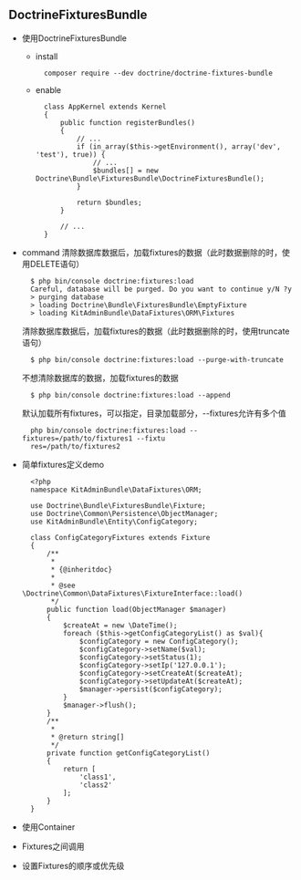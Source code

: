 ## DoctrineFixturesBundle
- 使用DoctrineFixturesBundle
	- install
		
			composer require --dev doctrine/doctrine-fixtures-bundle
	- enable
	
			class AppKernel extends Kernel
			{
			    public function registerBundles()
			    {
			        // ...
			        if (in_array($this->getEnvironment(), array('dev', 'test'), true)) {
			            // ...
			            $bundles[] = new Doctrine\Bundle\FixturesBundle\DoctrineFixturesBundle();
			        }
			
			        return $bundles;
			    }
			
			    // ...
			}
- command
	清除数据库数据后，加载fixtures的数据（此时数据删除的时，使用DELETE语句）

		$ php bin/console doctrine:fixtures:load
		Careful, database will be purged. Do you want to continue y/N ?y
  		> purging database
  		> loading Doctrine\Bundle\FixturesBundle\EmptyFixture
  		> loading KitAdminBundle\DataFixtures\ORM\Fixtures
  	
	清除数据库数据后，加载fixtures的数据（此时数据删除的时，使用truncate语句）

		$ php bin/console doctrine:fixtures:load --purge-with-truncate 
	不想清除数据库的数据，加载fixtures的数据

		$ php bin/console doctrine:fixtures:load --append
	默认加载所有fixtures，可以指定，目录加载部分，--fixtures允许有多个值 
		
		php bin/console doctrine:fixtures:load --fixtures=/path/to/fixtures1 --fixtu
		res=/path/to/fixtures2
		
- 简单fixtures定义demo

		<?php
		namespace KitAdminBundle\DataFixtures\ORM;
		
		use Doctrine\Bundle\FixturesBundle\Fixture;
		use Doctrine\Common\Persistence\ObjectManager;
		use KitAdminBundle\Entity\ConfigCategory;
		
		class ConfigCategoryFixtures extends Fixture
		{
		    /**
		     *
		     * {@inheritdoc}
		     *
		     * @see \Doctrine\Common\DataFixtures\FixtureInterface::load()
		     */
		    public function load(ObjectManager $manager)
		    {
		        $createAt = new \DateTime();
		        foreach ($this->getConfigCategoryList() as $val){
		            $configCategory = new ConfigCategory();
		            $configCategory->setName($val);
		            $configCategory->setStatus(1);
		            $configCategory->setIp('127.0.0.1');
		            $configCategory->setCreateAt($createAt);
		            $configCategory->setUpdateAt($createAt);
		            $manager->persist($configCategory);
		        }
		        $manager->flush();
		    }
		    /**
		     * 
		     * @return string[]
		     */
		    private function getConfigCategoryList()
		    {
		        return [
		            'class1',
		            'class2'
		        ];
		    }
		}
- 使用Container 
- Fixtures之间调用
- 设置Fixtures的顺序或优先级
